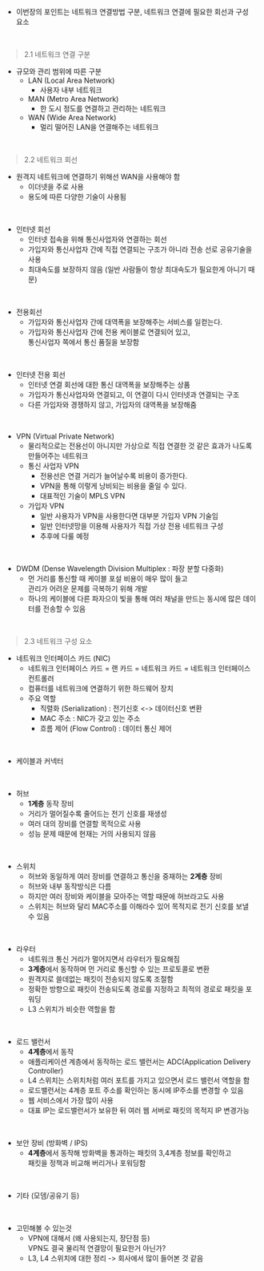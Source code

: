  - 이번장의 포인트는 네트워크 연결방법 구분, 네트워크 연결에 필요한 회선과 구성 요소
  
 <br>

 >2.1 네트워크 연결 구분

- 규모와 관리 범위에 따른 구분
    - LAN (Local Area Network)
      - 사용자 내부 네트워크
    - MAN (Metro Area Network)
      - 한 도시 정도를 연결하고 관리하는 네트워크
    - WAN (Wide Area Network)
      - 멀리 떨어진 LAN을 연결해주는 네트워크


<br>

 >2.2 네트워크 회선
  - 원격지 네트워크에 연결하기 위해선 WAN을 사용해야 함
    - 이더넷을 주로 사용
    - 용도에 따른 다양한 기술이 사용됨

 <br>

  - 인터넷 회선
    - 인터넷 접속을 위해 통신사업자와 연결하는 회선
    - 가입자와 통신사업자 간에 직접 연결되는 구조가 아니라 전송 선로 공유기술을 사용
    - 최대속도를 보장하지 않음 (일반 사람들이 항상 최대속도가 필요한게 아니기 때문)

<br>

  - 전용회선
    - 가입자와 통신사업자 간에 대역폭을 보장해주는 서비스를 일컫는다.
    - 가입자와 통신사업자 간에 전용 케이블로 연결되어 있고, <br>
      통신사업자 쪽에서 통신 품질을 보장함

<br>

  - 인터넷 전용 회선
    - 인터넷 연결 회선에 대한 통신 대역폭을 보장해주는 상품
    - 가입자가 통신사업자와 연결되고, 이 연결이 다시 인터넷과 연결되는 구조
    - 다른 가입자와 경쟁하지 않고, 가입자의 대역폭을 보장해줌

<br>

  - VPN (Virtual Private Network)
    - 물리적으로는 전용선이 아니지만 가상으로 직접 연결한 것 같은 효과가 나도록 만들어주는 네트워크
    - 통신 사업자 VPN
      - 전용선은 연결 거리가 늘어날수록 비용이 증가한다.
      - VPN을 통해 이렇게 낭비되는 비용을 줄일 수 있다.
      - 대표적인 기술이 MPLS VPN
    - 가입자 VPN
      - 일반 사용자가 VPN을 사용한다면 대부분 가입자 VPN 기술임
      - 일반 인터넷망을 이용해 사용자가 직접 가상 전용 네트워크 구성
      - 추후에 다룰 예정

<br>

  - DWDM (Dense Wavelength Division Multiplex : 파장 분할 다중화)
    - 먼 거리를 통신할 때 케이블 포설 비용이 매우 많이 들고 <br>
      관리가 어려운 문제를 극복하기 위해 개발
    - 하나의 케이블에 다른 파자으이 빛을 통해 여러 채널을 만드는 동시에 많은 데이터를 전송할 수 있음 

<br>

>2.3 네트워크 구성 요소

  - 네트워크 인터페이스 카드 (NIC)
    - 네트워크 인터페이스 카드 = 랜 카드 = 네트워크 카드 = 네트워크 인터페이스 컨트롤러
    - 컴퓨터를 네트워크에 연결하기 위한 하드웨어 장치
    - 주요 역할
      - 직렬화 (Serialization) : 전기신호 <-> 데이터신호 변환
      - MAC 주소 : NIC가 갖고 있는 주소
      - 흐름 제어 (Flow Control) : 데이터 통신 제어

<br>

  - 케이블과 커넥터

<br>

  - 허브
    - **1계층** 동작 장비
    - 거리가 멀어질수록 줄어드는 전기 신호를 재생성
    - 여러 대의 장비를 연결할 목적으로 사용
    - 성능 문제 때문에 현재는 거의 사용되지 않음

<br>

  - 스위치
    - 허브와 동일하게 여러 장비를 연결하고 통신을 중재하는 **2계층** 장비
    - 허브와 내부 동작방식은 다름
    - 하지만 여러 장비와 케이블을 모아주는 역할 때문에 허브라고도 사용
    - 스위치는 허브와 달리 MAC주소를 이해라수 있어 목적지로 전기 신호를 보낼 수 있음

<br>

  - 라우터
    - 네트워크 통신 거리가 멀어지면서 라우터가 필요해짐
    - **3계층**에서 동작하며 먼 거리로 통신할 수 있는 프로토콜로 변환
    - 원격지로 쓸데없는 패킷이 전송되지 않도록 조절함
    - 정확한 방향으로 패킷이 전송되도록 경로를 지정하고 최적의 경로로 패킷을 포워딩
    - L3 스위치가 비슷한 역할을 함

<br>

  - 로드 밸런서
    - **4계층**에서 동작
    - 애플리케이션 계층에서 동작하는 로드 밸런서는 ADC(Application Delivery Controller)
    - L4 스위치는 스위치처럼 여러 포트를 가지고 있으면서 로드 밸런서 역할을 함
    - 로드밸런서는 4계층 포트 주소를 확인하는 동시에 IP주소를 변경할 수 있음
    - 웹 서비스에서 가장 많이 사용
    - 대표 IP는 로드밸런서가 보유한 뒤 여러 웹 서버로 패킷의 목적지 IP 변경가능

<br>

  - 보안 장비 (방화벽 / IPS)
    - **4계층**에서 동작해 방화벽을 통과하는 패킷의 3,4계층 정보를 확인하고<br>
      패킷을 정책과 비교해 버리거나 포워딩함 

<br>

  - 기타 (모뎀/공유기 등)

<br>

- 고민해볼 수 있는것
  - VPN에 대해서 (왜 사용되는지, 장단점 등)<br>
    VPN도 결국 물리적 연결망이 필요한거 아닌가?
  - L3, L4 스위치에 대한 정리 -> 회사에서 많이 들어본 것 같음



<br>